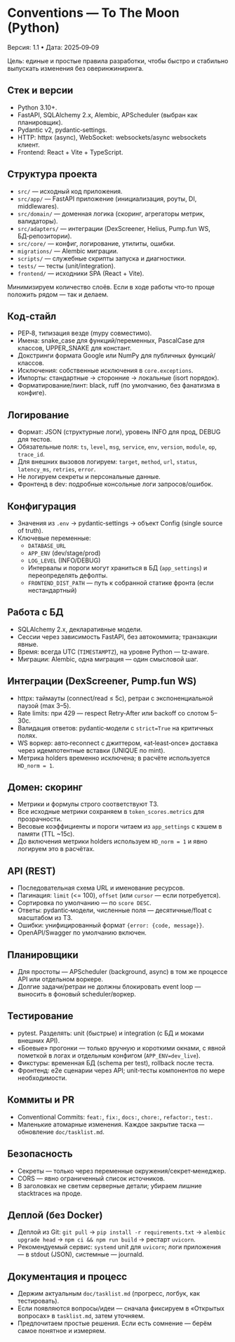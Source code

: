 # Conventions — To The Moon (Python)

Версия: 1.1 • Дата: 2025‑09‑09

Цель: единые и простые правила разработки, чтобы быстро и стабильно выпускать изменения без оверинжиниринга.

## Стек и версии
- Python 3.10+.
- FastAPI, SQLAlchemy 2.x, Alembic, APScheduler (выбран как планировщик).
- Pydantic v2, pydantic‑settings.
- HTTP: httpx (async), WebSocket: websockets/async websockets клиент.
- Frontend: React + Vite + TypeScript.

## Структура проекта
- `src/` — исходный код приложения.
- `src/app/` — FastAPI приложение (инициализация, роуты, DI, middlewares).
- `src/domain/` — доменная логика (скоринг, агрегаторы метрик, валидаторы).
- `src/adapters/` — интеграции (DexScreener, Helius, Pump.fun WS, БД‑репозитории).
- `src/core/` — конфиг, логирование, утилиты, ошибки.
- `migrations/` — Alembic миграции.
- `scripts/` — служебные скрипты запуска и диагностики.
- `tests/` — тесты (unit/integration).
- `frontend/` — исходники SPA (React + Vite).

Минимизируем количество слоёв. Если в ходе работы что‑то проще положить рядом — так и делаем.

## Код‑стайл
- PEP‑8, типизация везде (mypy совместимо).
- Имена: snake_case для функций/переменных, PascalCase для классов, UPPER_SNAKE для констант.
- Докстринги формата Google или NumPy для публичных функций/классов.
- Исключения: собственные исключения в `core.exceptions`.
- Импорты: стандартные → сторонние → локальные (isort порядок).
- Форматирование/линт: black, ruff (по умолчанию, без фанатизма в конфиге).

## Логирование
- Формат: JSON (структурные логи), уровень INFO для прод, DEBUG для тестов.
- Обязательные поля: `ts`, `level`, `msg`, `service`, `env`, `version`, `module`, `op`, `trace_id`.
- Для внешних вызовов логируем: `target`, `method`, `url`, `status`, `latency_ms`, `retries`, `error`.
- Не логируем секреты и персональные данные.
- Фронтенд в dev: подробные консольные логи запросов/ошибок.

## Конфигурация
- Значения из `.env` → pydantic‑settings → объект Config (single source of truth).
- Ключевые переменные:
  - `DATABASE_URL`
  - `APP_ENV` (dev/stage/prod)
  - `LOG_LEVEL` (INFO/DEBUG)
  - Интервалы и пороги могут храниться в БД (`app_settings`) и переопределять дефолты.
  - `FRONTEND_DIST_PATH` — путь к собранной статике фронта (если нестандартный)

## Работа с БД
- SQLAlchemy 2.x, декларативные модели.
- Сессии через зависимость FastAPI, без автокоммита; транзакции явные.
- Время: всегда UTC (`TIMESTAMPTZ`), на уровне Python — tz‑aware.
- Миграции: Alembic, одна миграция — один смысловой шаг.

## Интеграции (DexScreener, Pump.fun WS)
- httpx: таймауты (connect/read ≤ 5с), ретраи с экспоненциальной паузой (max 3–5).
- Rate limits: при 429 — respect Retry‑After или backoff со слотом 5–30с.
- Валидация ответов: pydantic‑модели с `strict=True` на критичных полях.
- WS воркер: авто‑reconnect с джиттером, «at‑least‑once» доставка через идемпотентные вставки (UNIQUE по mint).
- Метрика holders временно исключена; в расчёте используется `HD_norm = 1`.

## Домен: скоринг
- Метрики и формулы строго соответствуют ТЗ.
- Все исходные метрики сохраняем в `token_scores.metrics` для прозрачности.
- Весовые коэффициенты и пороги читаем из `app_settings` с кэшем в памяти (TTL ~15с).
- До включения метрики holders используем `HD_norm = 1` и явно логируем это в расчётах.

## API (REST)
- Последовательная схема URL и именование ресурсов.
- Пагинация: `limit` (<= 100), `offset` (или `cursor` — если потребуется).
- Сортировка по умолчанию — по `score DESC`.
- Ответы: pydantic‑модели, численные поля — десятичные/float с масштабом из ТЗ.
- Ошибки: унифицированный формат `{error: {code, message}}`.
- OpenAPI/Swagger по умолчанию включен.

## Планировщики
- Для простоты — APScheduler (background, async) в том же процессе API или отдельном воркере.
- Долгие задачи/ретраи не должны блокировать event loop — выносить в фоновый scheduler/воркер.

## Тестирование
- pytest. Разделять: unit (быстрые) и integration (c БД и моками внешних API).
- «Боевые» прогонки — только вручную и короткими окнами, с явной пометкой в логах и отдельным конфигом (`APP_ENV=dev_live`).
- Фикстуры: временная БД (schema per test), rollback после теста.
 - Фронтенд: e2e сценарии через API; unit‑тесты компонентов по мере необходимости.

## Коммиты и PR
- Conventional Commits: `feat:`, `fix:`, `docs:`, `chore:`, `refactor:`, `test:`.
- Маленькие атомарные изменения. Каждое закрытие таска — обновление `doc/tasklist.md`.

## Безопасность
- Секреты — только через переменные окружения/секрет‑менеджер.
- CORS — явно ограниченный список источников.
- В заголовках не светим серверные детали; убираем лишние stacktraces на проде.

## Деплой (без Docker)
- Деплой из Git: `git pull` → `pip install -r requirements.txt` → `alembic upgrade head` → `npm ci && npm run build` → рестарт `uvicorn`.
- Рекомендуемый сервис: `systemd` unit для `uvicorn`; логи приложения — в stdout (JSON), системные — journald.

## Документация и процесс
- Держим актуальным `doc/tasklist.md` (прогресс, логбук, как тестировать).
- Если появляются вопросы/идеи — сначала фиксируем в «Открытых вопросах» в `tasklist.md`, затем уточняем.
- Предпочитаем простые решения. Если есть сомнение — берём самое понятное и измеряем.

